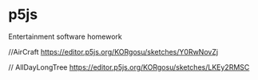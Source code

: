 # p5js

Entertainment software homework

//AirCraft
https://editor.p5js.org/KORgosu/sketches/Y0RwNovZj

// AllDayLongTree
https://editor.p5js.org/KORgosu/sketches/LKEy2RMSC
